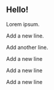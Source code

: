## Hello!

Lorem ipsum.

Add a new line.

Add another line.

Add a new line

Add a new line

Add a new line

